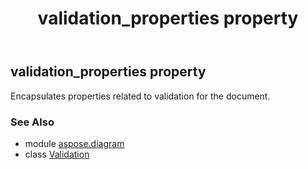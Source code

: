﻿---
title: validation_properties property
second_title: Aspose.Diagram for Python via .NET API References
description: 
type: docs
weight: 50
url: /python-net/aspose.diagram/validation/validation_properties/
is_root: false
---

## validation_properties property


Encapsulates properties related to validation for the document.

### See Also
* module [aspose.diagram](../../)
* class [Validation](/diagram/python-net/aspose.diagram/validation)
